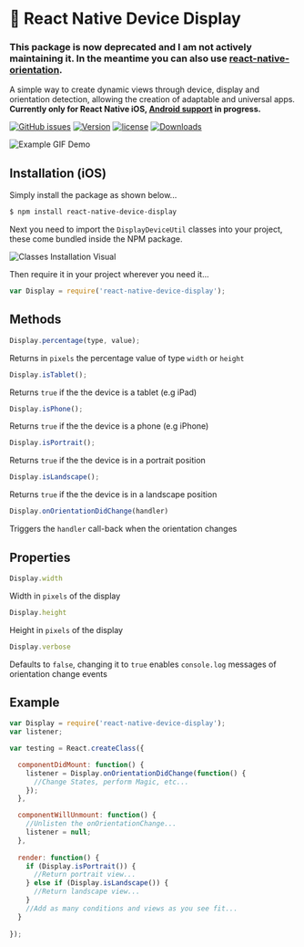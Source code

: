 # 📲 React Native Device Display
### This package is now **deprecated** and I am not actively maintaining it. In the meantime you can also use [react-native-orientation](https://github.com/yamill/react-native-orientation).

A simple way to create dynamic views through device, display and orientation detection, allowing the creation of adaptable and universal apps. **Currently only for React Native iOS, [Android support](https://github.com/kkjdaniel/react-native-device-display/issues/10) in progress.**

[![GitHub issues](https://img.shields.io/github/issues/kkjdaniel/react-native-device-display.svg)](https://github.com/kkjdaniel/react-native-device-display/issues)
[![Version](https://img.shields.io/npm/v/react-native-device-display.svg)](https://www.npmjs.com/package/react-native-device-display)
[![license](https://img.shields.io/github/license/mashape/apistatus.svg)](https://www.npmjs.com/package/react-native-device-display)
[![Downloads](https://img.shields.io/npm/dt/react-native-device-display.svg)](https://www.npmjs.com/package/react-native-device-display)

![Example GIF Demo](http://i.imgur.com/RKYZf3i.gif)

## Installation (iOS)

Simply install the package as shown below...

```sh
$ npm install react-native-device-display
```

Next you need to import the `DisplayDeviceUtil` classes into your project, these come bundled inside the NPM package.

![Classes Installation Visual](http://i.imgur.com/vT2qGfr.png)

Then require it in your project wherever you need it...

```javascript
var Display = require('react-native-device-display');
```

## Methods

```javascript
Display.percentage(type, value);
```

Returns in `pixels` the percentage value of type `width` or `height`

```javascript
Display.isTablet();
```

Returns `true` if the the device is a tablet (e.g iPad)

```javascript
Display.isPhone();
```

Returns `true` if the the device is a phone (e.g iPhone)

```javascript
Display.isPortrait();
```

Returns `true` if the the device is in a portrait position

```javascript
Display.isLandscape();
```

Returns `true` if the the device is in a landscape position

```javascript
Display.onOrientationDidChange(handler)
```

Triggers the `handler` call-back when the orientation changes

## Properties

```javascript
Display.width
```

Width in `pixels` of the display

```javascript
Display.height
```

Height in `pixels` of the display

```javascript
Display.verbose
```

Defaults to `false`, changing it to `true` enables `console.log` messages of orientation change events

## Example

```javascript
var Display = require('react-native-device-display');
var listener;

var testing = React.createClass({

  componentDidMount: function() {
    listener = Display.onOrientationDidChange(function() {
      //Change States, perform Magic, etc...
    });
  },

  componentWillUnmount: function() {
    //Unlisten the onOrientationChange...
    listener = null;
  },
  
  render: function() {
    if (Display.isPortrait()) {
      //Return portrait view...
    } else if (Display.isLandscape()) {
      //Return landscape view...
    } 
    //Add as many conditions and views as you see fit...
  }
  
});
```
